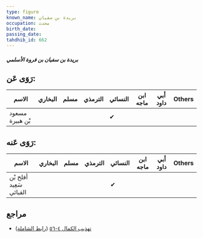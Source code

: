```yaml
---
type: figure
known_name: بريدة بن سفيان
occupation: محدث
birth_date:
passing_date:
tahdhib_id: 662
---
```

##### بريدة بن سفيان بن فروة الأسلمي

## رَوَى عَن:
| الاسم           | البخاري | مسلم | الترمذي | النسائي | ابن ماجه | أبي داود | Others |
| --------------- | ------- | ---- | ------- | ------- | -------- | -------- | ------ |
| مسعود بْن هبيرة |         |      |         | ✔       |          |          |        |
## رَوَى عَنه:
| الاسم                   | البخاري | مسلم | الترمذي | النسائي | ابن ماجه | أبي داود | Others |
| ----------------------- | ------- | ---- | ------- | ------- | -------- | -------- | ------ |
| أفلح بْن سَعِيد القبائي |         |      |         | ✔       |          |          |        |
## مراجع
- [تهذيب الكمال ٤-٥٦](obsidian://open?vault=Tahdhib-al-Kamal&file=Figures/٦٦٢-بريدة%20بن%20سفيان%20بن%20فروة%20الأسلمي) ([رابط الشاملة](https://shamela.ws/book/3722/1570))
